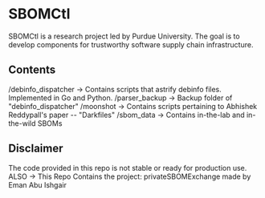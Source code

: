 # SBOMCtl

SBOMCtl is a research project led by Purdue University. The goal is to develop
components for trustworthy software supply chain infrastructure.

## Contents

/debinfo_dispatcher -> Contains scripts that astrify debinfo files. Implemented in Go and Python. 
/parser_backup -> Backup folder of "debinfo_dispatcher"
/moonshot -> Contains scripts pertaining to Abhishek Reddypall's paper -- "Darkfiles"
/sbom_data -> Contains in-the-lab and in-the-wild SBOMs 

## Disclaimer

The code provided in this repo is not stable or ready for production use. 
ALSO -> This Repo Contains the project: privateSBOMExchange made by Eman Abu Ishgair
